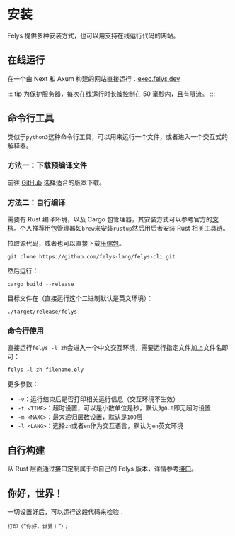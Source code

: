 # 安装

Felys 提供多种安装方式，也可以用支持在线运行代码的网站。

## 在线运行

在一个由 Next 和 Axum 构建的网站直接运行：[exec.felys.dev](https://exec.felys.dev)

::: tip
为保护服务器，每次在线运行时长被控制在 50 毫秒内，且有限流。
:::

## 命令行工具

类似于`python3`这种命令行工具，可以用来运行一个文件，或者进入一个交互式的解释器。

### 方法一：下载预编译文件

前往 [GitHub](https://github.com/felys-lang/felys-cli) 选择适合的版本下载。

### 方法二：自行编译

需要有 Rust 编译环境，以及 Cargo 包管理器，其安装方式可以参考官方的[文档](https://doc.rust-lang.org/book/ch01-01-installation.html)。个人推荐用包管理器如`brew`来安装`rustup`然后用后者安装 Rust 相关工具链。

拉取源代码，或者也可以直接下载[压缩包](https://github.com/felys-lang/felys-cli/archive/refs/heads/main.zip)。

```shell
git clone https://github.com/felys-lang/felys-cli.git
```

然后运行：

```shell
cargo build --release
```

目标文件在（直接运行这个二进制默认是英文环境）：

```shell
./target/release/felys
```

### 命令行使用

直接运行`felys -l zh`会进入一个中文交互环境，需要运行指定文件加上文件名即可：

```shell
felys -l zh filename.ely
```

更多参数：

- `-v`：运行结束后是否打印相关运行信息（交互环境不生效）
- `-t <TIME>`：超时设置，可以是小数单位是秒，默认为`0.0`即无超时设置
- `-m <MAXC>`：最大递归层数设置，默认是`100`层
- `-l <LANG>`：选择`zh`或者`en`作为交互语言，默认为`en`英文环境

## 自行构建

从 Rust 层面通过接口定制属于你自己的 Felys 版本，详情参考[接口](../api/overview)。

## 你好，世界！

一切设置好后，可以运行这段代码来检验：

```felys
打印（“你好，世界！”）；
```
